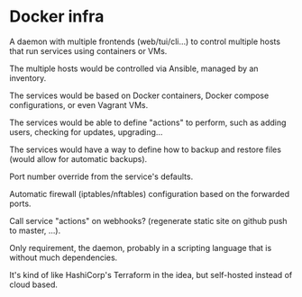 # Docker infra

A daemon with multiple frontends (web/tui/cli…) to control multiple hosts that
run services using containers or VMs.

The multiple hosts would be controlled via Ansible, managed by an inventory.

The services would be based on Docker containers, Docker compose configurations,
or even Vagrant VMs.

The services would be able to define "actions" to perform, such as adding users,
checking for updates, upgrading…

The services would have a way to define how to backup and restore files (would
allow for automatic backups).

Port number override from the service's defaults.

Automatic firewall (iptables/nftables) configuration based on the forwarded ports.

Call service "actions" on webhooks? (regenerate static site on github push to
master, …).

Only requirement, the daemon, probably in a scripting language that is without
much dependencies.

It's kind of like HashiCorp's Terraform in the idea, but self-hosted instead of
cloud based.

